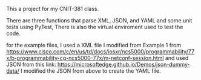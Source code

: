 This a project for my CNIT-381 class.

There are three functions that parse XML, JSON, and YAML and some unit tests using PyTest, There is also the virtual enviroment used to test the code.

for the example files, I used a XML file I modified from Example 1 from https://www.cisco.com/c/en/us/td/docs/iosxr/ncs5000/programmability/77x/b-programmability-cg-ncs5000-77x/m-netconf-session.html and used JSON from this link: https://microsoftedge.github.io/Demos/json-dummy-data/
I modified the JSON from above to create the YAML file.
